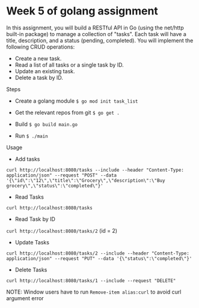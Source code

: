 # Week 5 of golang assignment

In this assignment, you will build a RESTful API in Go (using the net/http built-in package) to manage a collection of "tasks". Each task will have a title, description, and a status (pending, completed). You will implement the following CRUD operations:

- Create a new task.
- Read a list of all tasks or a single task by ID.
- Update an existing task.
- Delete a task by ID.

Steps

- Create a golang module 
``$ go mod init task_list``

- Get the relevant repos from git
``$ go get .``

- Build
``$ go build main.go``

- Run
``$ ./main``

Usage

- Add tasks

``curl http://localhost:8080/tasks --include --header "Content-Type: application/json" --request "POST" --data '{\"id\":\"12\",\"title\":\"Grocery\",\"description\":\"Buy grocery\",\"status\":\"completed\"}'``

- Read Tasks

``curl http://localhost:8080/tasks`` 

- Read Task by ID

``curl http://localhost:8080/tasks/2`` (id = 2)

- Update Tasks

 ``curl http://localhost:8080/tasks/2 --include --header "Content-Type: application/json" --request "PUT" --data '{\"status\":\"completed\"}'``


- Delete Tasks

``curl http://localhost:8080/tasks/1 --include --request "DELETE"``

NOTE:
Window users have to run ``Remove-item alias:curl`` to avoid curl argument error

